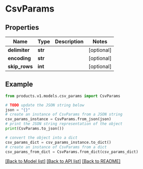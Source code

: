 # CsvParams


## Properties

Name | Type | Description | Notes
------------ | ------------- | ------------- | -------------
**delimiter** | **str** |  | [optional] 
**encoding** | **str** |  | [optional] 
**skip_rows** | **int** |  | [optional] 

## Example

```python
from products.v1.models.csv_params import CsvParams

# TODO update the JSON string below
json = "{}"
# create an instance of CsvParams from a JSON string
csv_params_instance = CsvParams.from_json(json)
# print the JSON string representation of the object
print(CsvParams.to_json())

# convert the object into a dict
csv_params_dict = csv_params_instance.to_dict()
# create an instance of CsvParams from a dict
csv_params_from_dict = CsvParams.from_dict(csv_params_dict)
```
[[Back to Model list]](../README.md#documentation-for-models) [[Back to API list]](../README.md#documentation-for-api-endpoints) [[Back to README]](../README.md)


